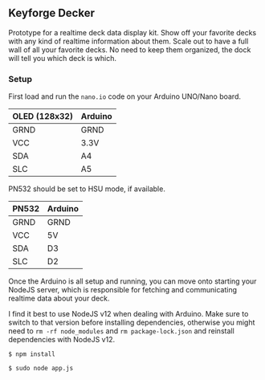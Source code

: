 ## Keyforge Decker

Prototype for a realtime deck data display kit. Show off your favorite decks with any kind of realtime information about them. Scale out to have a full wall of all your favorite decks. No need to keep them organized, the dock will tell you which deck is which.

### Setup

First load and run the `nano.io` code on your Arduino UNO/Nano board.

| OLED (128x32) | Arduino |
| ------------- | ------- |
| GRND          | GRND    |
| VCC           | 3.3V    |
| SDA           | A4      |
| SLC           | A5      |

PN532 should be set to HSU mode, if available.

| PN532 | Arduino |
| ----- | ------- |
| GRND  | GRND    |
| VCC   | 5V      |
| SDA   | D3      |
| SLC   | D2      |

Once the Arduino is all setup and running, you can move onto starting your NodeJS server, which is responsible for fetching and communicating realtime data about your deck.

I find it best to use NodeJS v12 when dealing with Arduino. Make sure to switch to that version before installing dependencies, otherwise you might need to `rm -rf node_modules` and `rm package-lock.json` and reinstall dependencies with NodeJS v12.

```
$ npm install
```

```
$ sudo node app.js
```
